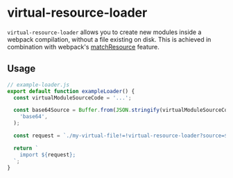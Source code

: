 # virtual-resource-loader

`virtual-resource-loader` allows you to create new modules inside a webpack compilation, without a file existing on disk. This is achieved in combination with webpack's [matchResource](https://webpack.js.org/api/loaders/#inline-matchresource) feature.

## Usage

```ts
// example-loader.js
export default function exampleLoader() {
  const virtualModuleSourceCode = '...';

  const base64Source = Buffer.from(JSON.stringify(virtualModuleSourceCode), 'utf-8').toString(
    'base64',
  );

  const request = `./my-virtual-file!=!virtual-resource-loader?source=${base64Source}!${loader.resourcePath}`;

  return `
    import ${request};
  `;
}
```
